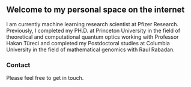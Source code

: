 ## Welcome to my personal space on the internet

I am currently machine learning research scientist at Pfizer Research. Previously, I completed my PH.D. at Princeton University in the field of theoretical
and computational quantum optics working with Professor Hakan Türeci and completed my Postdoctoral studies at Columbia University in the field of mathematical genomics with
Raul Rabadan.

### Contact
Please feel free to get in touch. 
